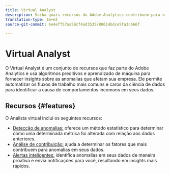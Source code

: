 ```yaml
---
title: Virtual Analyst
description: Saiba quais recursos do Adobe Analytics contribuem para o Virtual Analyst.
translation-type: tm+mt
source-git-commit: 6e4eff57aa58cf4ad3535780614bdce5fa3c666f

---
```



# Virtual Analyst

O Virtual Analyst é um conjunto de recursos que faz parte do Adobe Analytics e usa algoritmos preditivos e aprendizado de máquina para fornecer insights sobre as anomalias que afetam sua empresa. Ele permite automatizar os fluxos de trabalho mais comuns e caros da ciência de dados para identificar a causa de comportamentos incomuns em seus dados.

## Recursos {#features}

O Analista virtual inclui os seguintes recursos:

* [Detecção de anomalias:](virtual-analyst/c-anomaly-detection/anomaly-detection.md) oferece um método estatístico para determinar como uma determinada métrica foi alterada com relação aos dados anteriores.
* [Análise de contribuição:](virtual-analyst/contribution-analysis/run-contribution-analysis.md) ajuda a determinar os fatores que mais contribuem para anomalias em seus dados.
* [Alertas inteligentes:](c-intelligent-alerts/intellligent-alerts.md) identifica anomalias em seus dados de maneira proativa e envia notificações para você, resultando em insights mais rápidos.
